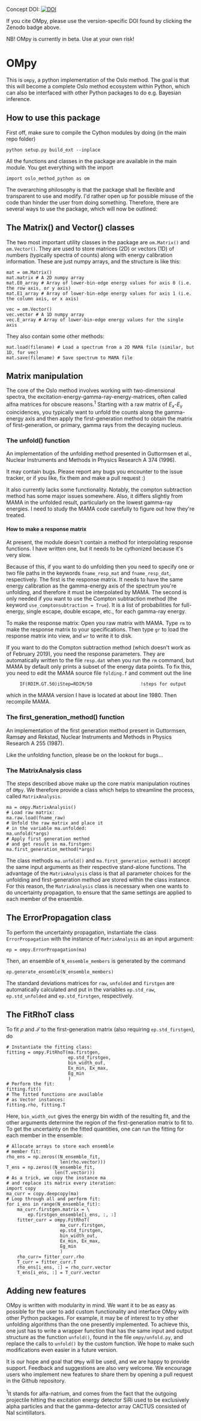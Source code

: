 Concept DOI: [![DOI](https://zenodo.org/badge/141709973.svg)](https://zenodo.org/badge/latestdoi/141709973)

If you cite OMpy, please use the version-specific DOI found by clicking the Zenodo badge above.


NB! OMpy is currently in beta. Use at your own risk!

# OMpy

This is `ompy`, a python implementation of the Oslo method. The goal is that this will become a complete Oslo method ecosystem within Python, which can also be interfaced with other Python packages to do e.g. Bayesian inference.


## How to use this package
First off, make sure to compile the Cython modules by doing (in the main repo folder)
```
python setup.py build_ext --inplace
```

All the functions and classes in the package are available in the main module. You get everything with the import

```
import oslo_method_python as om
```

The overarching philosophy is that the package shall be flexible and transparent to use and modify. I'd rather open up for possible misuse of the code than hinder the user from doing something. Therefore, there are several ways to use the package, which will now be outlined:

## The Matrix() and Vector() classes
The two most important utility classes in the package are `om.Matrix()` and `om.Vector()`. They are used to store matrices (2D) or vectors (1D) of numbers (typically spectra of counts) along with energy calibration information. These are just numpy arrays, and the structure is like this:
```
mat = om.Matrix()
mat.matrix # A 2D numpy array
mat.E0_array # Array of lower-bin-edge energy values for axis 0 (i.e. the row axis, or y axis)
mat.E1_array # Array of lower-bin-edge energy values for axis 1 (i.e. the column axis, or x axis)

vec = om.Vector()
vec.vector # A 1D numpy array
vec.E_array # Array of lower-bin-edge energy values for the single axis
```
 They also contain some other methods:
```
mat.load(filename) # Load a spectrum from a 2D MAMA file (similar, but 1D, for vec)
mat.save(filename) # Save spectrum to MAMA file

```

## Matrix manipulation
The core of the Oslo method involves working with two-dimensional spectra, the excitation-energy-gamma-ray-energy-matrices, often called alfna matrices for obscure reasons.<sup>1</sup> Starting with a raw matrix of $E_x$-$E_\gamma$ coincidences, you typically want to unfold the counts along the gamma-energy axis and then apply the first-generation method to obtain the matrix of first-generation, or primary, gamma rays from the decaying nucleus. 


### The unfold() function
An implementation of the unfolding method presented in Guttormsen et al., Nuclear Instruments and Methods in Physics Research A 374 (1996).

It may contain bugs. Please report any bugs you encounter to the issue tracker, or if you like, fix them and make a pull request :)

It also currently lacks some functionality. Notably, the compton subtraction method has some major issues somewhere. Also, it differs slightly from MAMA in the unfolded result, particularly on the lowest gamma-ray energies. I need to study the MAMA code carefully to figure out how they're treated.

#### How to make a response matrix
At present, the module doesn't contain a method for interpolating response functions. I have written one, but it needs to be cythonized because it's very slow. 

Because of this, if you want to do unfolding then you need to specify one or two file paths in the keywords `fname_resp_mat` and `fname_resp_dat`, respectively. The first is the response matrix. It needs to have the same energy calibration as the gamma-energy axis of the spectrum you're unfolding, and therefore it must be interpolated by MAMA. The second is only needed if you want to use the Compton subtraction method (the keyword `use_comptonsubtraction = True`). It is a list of probabilities for full-energy, single escape, double escape, etc., for each gamma-ray energy.

To make the response matrix: Open you raw matrix with MAMA. Type `rm` to make the response matrix to your specifications. Then type `gr` to load the response matrix into view, and `wr` to write it to disk.

If you want to do the Compton subtraction method (which doesn't work as of February 2019), you need the response parameters. They are automatically written to the file `resp.dat` when you run the `rm` command, but MAMA by default only prints a subset of the energy data points. To fix this, you need to edit the MAMA source file `folding.f` and comment out the line

```     IF(RDIM.GT.50)iStep=RDIM/50                  !steps for output```

which in the MAMA version I have is located at about line 1980. Then recompile MAMA.

### The first_generation_method() function
An implementation of the first generation method present in Guttormsen, Ramsøy and Rekstad, Nuclear Instruments and Methods in Physics Research A 255 (1987). 

Like the unfolding function, please be on the lookout for bugs...

### The MatrixAnalysis class
The steps described above make up the core matrix manipulation routines of `OMpy`. We therefore provide a class which helps to streamline the process, called `MatrixAnalysis`.
```
ma = ompy.MatrixAnalysis()
# Load raw matrix:
ma.raw.load(fname_raw)
# Unfold the raw matrix and place it
# in the variable ma.unfolded:
ma.unfold(*args)
# Apply first generation method 
# and get result in ma.firstgen:
ma.first_generation_method(*args)
```
The class methods `ma.unfold()` and `ma.first_generation_method()` accept the same input arguments as their respective stand-alone functions. The advantage of the `MatrixAnalysis` class is that all parameter choices for the unfolding and first-generation method are stored within the class instance. For this reason, the `MatrixAnalysis` class is necessary when one wants to do uncertainty propagation, to ensure that the same settings are applied to each member of the ensemble. 

## The ErrorPropagation class
To perform the uncertainty propagation, instantiate the class `ErrorPropagation` with the instance of `MatrixAnalysis` as an input argument:
```
ep = ompy.ErrorPropagation(ma)
```
Then, an ensemble of `N_ensemble_members` is generated by the command
```
ep.generate_ensemble(N_ensemble_members)
```
The standard deviations matrices for `raw`, `unfolded` and `firstgen` are automatically calculated and put in the variables `ep.std_raw`, `ep.std_unfolded` and `ep.std_firstgen`, respectively.

## The FitRhoT class
To fit $\rho$ and $\mathcal{T}$ to the first-generation matrix (also requiring `ep.std_firstgen`), do
```
# Instantiate the fitting class:
fitting = ompy.FitRhoT(ma.firstgen,
                       ep.std_firstgen,
                       bin_width_out,
                       Ex_min, Ex_max,
                       Eg_min
                       )
# Perform the fit:
fitting.fit()
# The fitted functions are available 
# as Vector instances:
fitting.rho, fitting.T
```
Here, `bin_width_out` gives the energy bin width of the resulting fit, and the other arguments determine the region of the first-generation matrix to fit to. To get the uncertainty on the fitted quantities, one can run the fitting for each member in the ensemble:
```
# Allocate arrays to store each ensemble
# member fit:
rho_ens = np.zeros((N_ensemble_fit,
                    len(rho.vector)))
T_ens = np.zeros((N_ensemble_fit,
                  len(T.vector)))
# As a trick, we copy the instance ma
# and replace its matrix every iteration:
import copy
ma_curr = copy.deepcopy(ma)
# Loop through all and perform fit:
for i_ens in range(N_ensemble_fit):
    ma_curr.firstgen.matrix = \
        ep.firstgen_ensemble[i_ens, :, :]
    fitter_curr = ompy.FitRhoT(
                    ma_curr.firstgen,
                    ep.std_firstgen,
                    bin_width_out,
                    Ex_min, Ex_max,
                    Eg_min
                    )
    rho_curr= fitter_curr.rho
    T_curr = fitter_curr.T
    rho_ens[i_ens, :] = rho_curr.vector
    T_ens[i_ens, :] = T_curr.vector
```

## Adding new features
OMpy is written with modularity in mind. We want it to be as easy as possible for the user to add custom functionality and interface OMpy with other Python packages. For example, it may be of interest to try other unfolding algorithms than the one presently implemented. To achieve this, one just has to write a wrapper function that has the same input and output structure as the function `unfold()`, found in the file `ompy/unfold.py`, and replace the calls to `unfold()` by the custom function. We hope to make such modifications even easier in a future version.

It is our hope and goal that `OMpy` will be used, and we are happy to provide support. Feedback and suggestions are also very welcome. We encourage users who implement new features to share them by opening a pull request in the Github repository.




<sup>1</sup>It stands for alfa-natrium, and comes from the fact that the outgoing projectile hitting the excitation energy detector SiRi used to be exclusively alpha particles and that the gamma-detector array CACTUS consisted of NaI scintillators.
